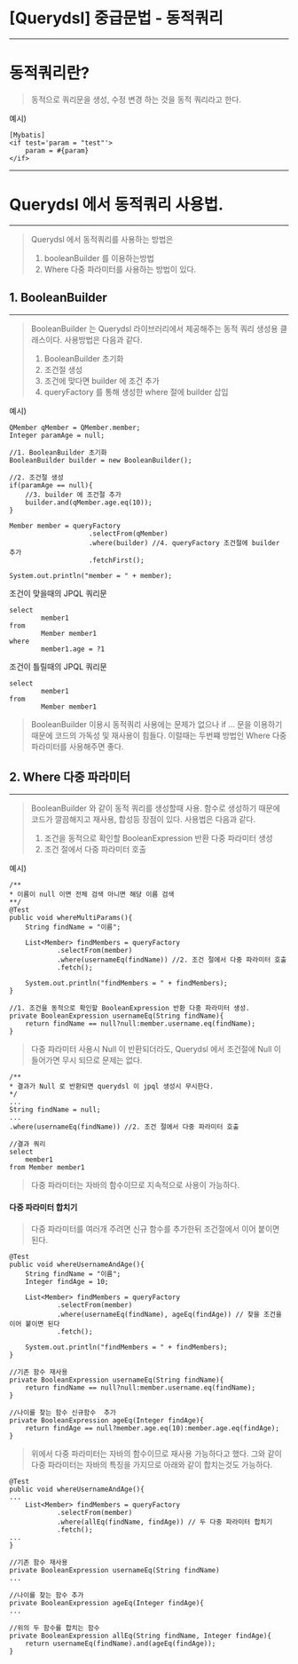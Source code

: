 # [Querydsl] 중급문법 - 동적쿼리

---

# 동적쿼리란?

> 동적으로 쿼리문을 생성, 수정 변경 하는 것을 동적 쿼리라고 한다.

예시)

```
[Mybatis]
<if test='param = "test"'>
	param = #{param}
</if>
```

---



# Querydsl 에서 동적쿼리 사용법.

---

> Querydsl 에서 동적쿼리를 사용하는 방법은
>
> 1. booleanBuilder 를 이용하는방법
> 2. Where 다중 파라미터를 사용하는 방법이 있다.



## 1. BooleanBuilder

---

> BooleanBuilder 는 Querydsl 라이브러리에서 제공해주는 동적 쿼리 생성용 클래스이다. 사용방법은 다음과 같다.
>
> 1. BooleanBuilder 초기화
> 2. 조건절 생성
> 3. 조건에 맞다면 builder 에 조건 추가
> 4. queryFactory 를 통해 생성한 where 절에  builder 삽입

예시)

```
QMember qMember = QMember.member;
Integer paramAge = null;

//1. BooleanBuilder 초기화
BooleanBuilder builder = new BooleanBuilder();

//2. 조건절 생성
if(paramAge == null){
    //3. builder 에 조건절 추가
    builder.and(qMember.age.eq(10));
}

Member member = queryFactory
                    .selectFrom(qMember)
                    .where(builder) //4. queryFactory 조건절에 builder 추가
                    .fetchFirst();

System.out.println("member = " + member);
```



조건이 맞을때의 JPQL 쿼리문

```
select
        member1 
from
        Member member1 
where
        member1.age = ?1 
```



조건이 틀릴때의 JPQL 쿼리문

```
select
        member1 
from
        Member member1 
```



> BooleanBuilder 이용시 동적쿼리 사용에는 문제가 없으나 if ... 문을 이용하기 때문에 코드의 가독성 및 재사용이 힘들다.
> 이럴때는 두번쨰 방법인 Where 다중 파라미터를 사용해주면 좋다.



## 2. Where 다중 파라미터

---

> BooleanBuilder 와 같이 동적 쿼리를 생성할때 사용. 함수로 생성하기 때문에 코드가 깔끔해지고 재사용, 합성등 장점이 있다.
> 사용법은 다음과 같다.
>
> 1. 조건을 동적으로 확인할 BooleanExpression 반환 다중 파라미터 생성
> 2. 조건 절에서 다중 파라미터 호출

예시)

```
/**
* 이름이 null 이면 전체 검색 아니면 해당 이름 검색
**/
@Test
public void whereMultiParams(){
    String findName = "이름";

    List<Member> findMembers = queryFactory
            .selectFrom(member)
            .where(usernameEq(findName)) //2. 조건 절에서 다중 파라미터 호출
            .fetch();

    System.out.println("findMembers = " + findMembers);
}

//1. 조건을 동적으로 확인할 BooleanExpression 반환 다중 파라미터 생성.
private BooleanExpression usernameEq(String findName){
    return findName == null?null:member.username.eq(findName);
}
```

> 다중 파라미터 사용시 Null 이 반환되더라도, Querydsl 에서 조건절에 Null 이 들어가면 무시 되므로 문제는 없다. 

```
/**
* 결과가 Null 로 반환되면 querydsl 이 jpql 생성시 무시한다.
*/
...
String findName = null;
...
.where(usernameEq(findName)) //2. 조건 절에서 다중 파라미터 호출

//결과 쿼리
select 
	member1
from Member member1
```

> 다중 파라미터는 자바의 함수이므로 지속적으로 사용이 가능하다.



#### 다중 파라미터 합치기

> 다중 파라미터를 여러개 주려면 신규 함수를 추가한뒤 조건절에서 이어 붙이면 된다.

```
@Test
public void whereUsernameAndAge(){
    String findName = "이름";
    Integer findAge = 10;

    List<Member> findMembers = queryFactory
            .selectFrom(member)
            .where(usernameEq(findName), ageEq(findAge)) // 찾을 조건을 이어 붙이면 된다
            .fetch();

    System.out.println("findMembers = " + findMembers);
}

//기존 함수 재사용
private BooleanExpression usernameEq(String findName){
    return findName == null?null:member.username.eq(findName);
}

//나이를 찾는 함수 신규함수  추가
private BooleanExpression ageEq(Integer findAge){
    return findAge == null?member.age.eq(10):member.age.eq(findAge);
}
```



> 위에서 다중 파라미터는 자바의 함수이므로 재사용 가능하다고 했다. 그와 같이 다중 파라미터는 자바의 특징을 가지므로 아래와 같이 합치는것도 가능하다.

```
@Test
public void whereUsernameAndAge(){
...
    List<Member> findMembers = queryFactory
            .selectFrom(member)
            .where(allEq(findName, findAge)) // 두 다중 파라미터 합치기
            .fetch();
...
}

//기존 함수 재사용
private BooleanExpression usernameEq(String findName)
...

//나이를 찾는 함수 추가
private BooleanExpression ageEq(Integer findAge){
...

//위의 두 함수를 합치는 함수
private BooleanExpression allEq(String findName, Integer findAge){
    return usernameEq(findName).and(ageEq(findAge));
}
```

